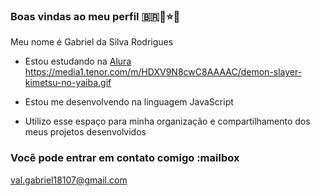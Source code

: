### **Boas vindas ao meu perfil** 🇧🇷👼⭐🥇

Meu nome é Gabriel da Silva Rodrigues 

- Estou estudando na [Alura](https://www.alura.com.br)
https://media1.tenor.com/m/HDXV9N8cwC8AAAAC/demon-slayer-kimetsu-no-yaiba.gif

- Estou me desenvolvendo na linguagem JavaScript
- Utilizo esse espaço para minha organização e compartilhamento dos meus projetos desenvolvidos

### Você pode entrar em contato comigo :mailbox

val.gabriel18107@gmail.com 


